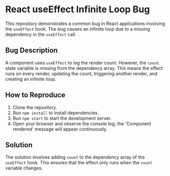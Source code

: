 # React useEffect Infinite Loop Bug

This repository demonstrates a common bug in React applications involving the `useEffect` hook. The bug causes an infinite loop due to a missing dependency in the `useEffect` call. 

## Bug Description

A component uses `useEffect` to log the render count.  However, the `count` state variable is missing from the dependency array. This means the effect runs on every render, updating the count, triggering another render, and creating an infinite loop.

## How to Reproduce

1. Clone the repository.
2. Run `npm install` to install dependencies.
3. Run `npm start` to start the development server.
4. Open your browser and observe the console log; the 'Component rendered' message will appear continuously.

## Solution

The solution involves adding `count` to the dependency array of the `useEffect` hook. This ensures that the effect only runs when the `count` variable changes.